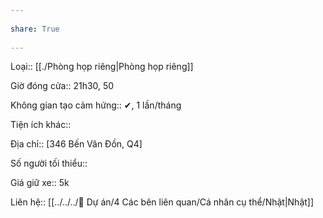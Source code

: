 ---  
share: True  
---  
Loại:: [[./Phòng họp riêng|Phòng họp riêng]]  
Giờ đóng cửa:: 21h30, 50  
Không gian tạo cảm hứng:: ✔, 1 lần/tháng  
Tiện ích khác::   
  
Địa chỉ:: [346 Bến Vân Đồn, Q4]  
Số người tối thiểu::   
   
Giá giữ xe:: 5k  
Liên hệ:: [[../../../📐 Dự án/4 Các bên liên quan/Cá nhân cụ thể/Nhật|Nhật]]  
